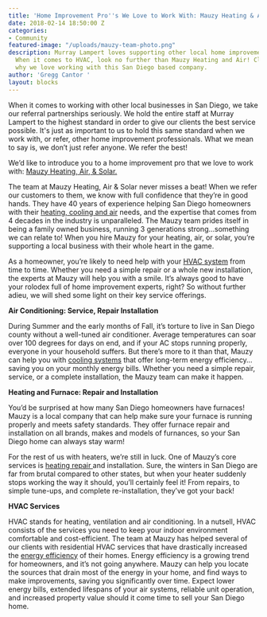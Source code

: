 ```yaml
---
title: 'Home Improvement Pro''s We Love to Work With: Mauzy Heating & Air'
date: 2018-02-14 18:50:00 Z
categories:
- Community
featured-image: "/uploads/mauzy-team-photo.png"
description: Murray Lampert loves supporting other local home improvement professionals.
  When it comes to HVAC, look no further than Mauzy Heating and Air! Click to read
  why we love working with this San Diego based company.
author: 'Gregg Cantor '
layout: blocks
---
```


When it comes to working with other local businesses in San Diego, we take our referral partnerships seriously. We hold the entire staff at Murray Lampert to the highest standard in order to give our clients the best service possible. It's just as important to us to hold this same standard when we work with, or refer, other home improvement professionals. What we mean to say is, we don’t just refer anyone. We refer the best!

We’d like to introduce you to a home improvement pro that we love to work with: [Mauzy Heating, Air, & Solar.](https://www.mauzy.com/)

The team at Mauzy Heating, Air & Solar never misses a beat! When we refer our customers to them, we know with full confidence that they’re in good hands. They have 40 years of experience helping San Diego homeowners with their [heating, cooling and air](https://www.mauzy.com/services) needs, and the expertise that comes from 4 decades in the industry is unparalleled. The Mauzy team prides itself in being a family owned business, running 3 generations strong…something we can relate to! When you hire Mauzy for your heating, air, or solar, you’re supporting a local business with their whole heart in the game.

As a homeowner, you’re likely to need help with your [HVAC system](https://www.mauzy.com/services/hvac-san-diego/) from time to time. Whether you need a simple repair or a whole new installation, the experts at Mauzy will help you with a smile. It’s always good to have your rolodex full of home improvement experts, right? So without further adieu, we will shed some light on their key service offerings.

**Air Conditioning: Service, Repair Installation**

During Summer and the early months of Fall, it’s torture to live in San Diego county without a well-tuned air conditioner. Average temperatures can soar over 100 degrees for days on end, and if your AC stops running properly, everyone in your household suffers. But there’s more to it than that, Mauzy can help you with [cooling systems](https://www.mauzy.com/services/air-conditioning-san-diego/) that offer long-term energy efficiency…saving you on your monthly energy bills. Whether you need a simple repair, service, or a complete installation, the Mauzy team can make it happen.

**Heating and Furnace: Repair and Installation**

You’d be surprised at how many San Diego homeowners have furnaces! Mauzy is a local company that can help make sure your furnace is running properly and meets safety standards. They offer furnace repair and installation on all brands, makes and models of furnances, so your San Diego home can always stay warm!

For the rest of us with heaters, we’re still in luck. One of Mauzy’s core services is [heating repair ](https://www.mauzy.com/services/heating-san-diego/)and installation. Sure, the winters in San Diego are far from brutal compared to other states, but when your heater suddenly stops working the way it should, you’ll certainly feel it! From repairs, to simple tune-ups, and complete re-installation, they’ve got your back!

**HVAC Services**

HVAC stands for heating, ventilation and air conditioning. In a nutsell, HVAC consists of the services you need to keep your indoor environment comfortable and cost-efficient. The team at Mauzy has helped several of our clients with residential HVAC services that have drastically increased the [energy efficiency](https://murraylampert.com/green-home-improvements-a-beginners-guide/) of their homes. Energy efficiency is a growing trend for homeowners, and it’s not going anywhere. Mauzy can help you locate the sources that drain most of the energy in your home, and find ways to make improvements, saving you significantly over time. Expect lower energy bills, extended lifespans of your air systems, reliable unit operation, and increased property value should it come time to sell your San Diego home.
